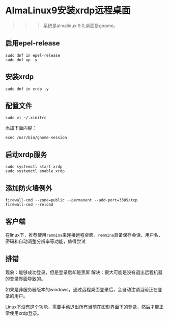 # AlmaLinux9安装xrdp远程桌面

>>>系统是almalinux 9.0,桌面是gnome。

## 启用epel-release

```
sudo dnf in epel-release
sudo dnf up -y
```

## 安装xrdp

```
sudo dnf in xrdp -y
```

## 配置文件

```
sudo vi ~/.xinitrc
```

添加下面内容：

```
exec /usr/bin/gnome-session
```

## 启动xrdp服务

```
sudo systemctl start xrdp 
sudo systemctl enable xrdp 
```

## 添加防火墙例外

```
firewall-cmd --zone=public --permanent --add-port=3389/tcp
firewall-cmd --reload
```

## 客户端

在linux下，推荐使用`remmina`来连接远程桌面。`remmina`具备保存会话、用户名、密码和自动调整分辨率等功能，值得尝试

## 排错

现象：能够成功登录，但是登录后却是黑屏
解决：很大可能是没有退出远程机器的登录界面导致的。

如果是非服务器版本的windows，通过远程桌面登录后，会自动注销当前正在登录的用户。

Linux下没有这个功能，需要手动退出所有当前在图形界面下的登录，然后才能正常使用xrdp登录。

